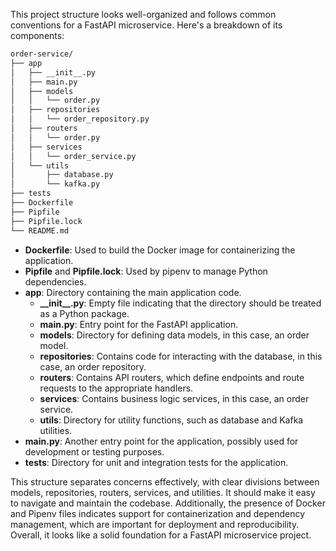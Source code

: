 This project structure looks well-organized and follows common conventions for a FastAPI microservice. Here's a breakdown of its components:

```bash
order-service/
├── app
│   ├── __init__.py
│   ├── main.py
│   ├── models
│   │   └── order.py
│   ├── repositories
│   │   └── order_repository.py
│   ├── routers
│   │   └── order.py
│   ├── services
│   │   └── order_service.py
│   └── utils
│       ├── database.py
│       └── kafka.py
├── tests
├── Dockerfile
├── Pipfile
├── Pipfile.lock
└── README.md


```

- **Dockerfile**: Used to build the Docker image for containerizing the application.
- **Pipfile** and **Pipfile.lock**: Used by pipenv to manage Python dependencies.
- **app**: Directory containing the main application code.
  - **\_\_init\_\_.py**: Empty file indicating that the directory should be treated as a Python package.
  - **main.py**: Entry point for the FastAPI application.
  - **models**: Directory for defining data models, in this case, an order model.
  - **repositories**: Contains code for interacting with the database, in this case, an order repository.
  - **routers**: Contains API routers, which define endpoints and route requests to the appropriate handlers.
  - **services**: Contains business logic services, in this case, an order service.
  - **utils**: Directory for utility functions, such as database and Kafka utilities.
- **main.py**: Another entry point for the application, possibly used for development or testing purposes.
- **tests**: Directory for unit and integration tests for the application.

This structure separates concerns effectively, with clear divisions between models, repositories, routers, services, and utilities. It should make it easy to navigate and maintain the codebase. Additionally, the presence of Docker and Pipenv files indicates support for containerization and dependency management, which are important for deployment and reproducibility. Overall, it looks like a solid foundation for a FastAPI microservice project.